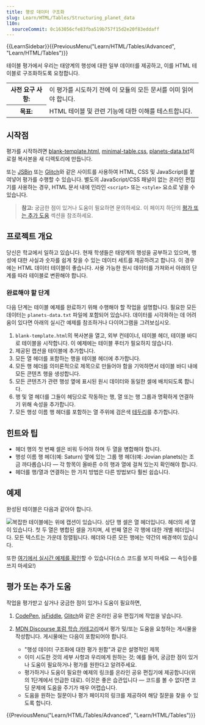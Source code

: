 ```yaml
---
title: 행성 데이터 구조화
slug: Learn/HTML/Tables/Structuring_planet_data
l10n:
  sourceCommit: 0c163056cfe83fba519b757f15d2e20f83eddaff
---
```


{{LearnSidebar}}{{PreviousMenu("Learn/HTML/Tables/Advanced", "Learn/HTML/Tables")}}

테이블 평가에서 우리는 태양계의 행성에 대한 일부 데이터를 제공하고, 이를 HTML 테이블로 구조화하도록 요청합니다.

<table>
  <tbody>
    <tr>
      <th scope="row">사전 요구 사항:</th>
      <td>
        이 평가를 시도하기 전에 이 모듈의 모든 문서를 이미 읽어야 합니다.
      </td>
    </tr>
    <tr>
      <th scope="row">목표:</th>
      <td>HTML 테이블 및 관련 기능에 대한 이해를 테스트합니다.</td>
    </tr>
  </tbody>
</table>

## 시작점

평가를 시작하려면 [blank-template.html](https://github.com/mdn/learning-area/blob/main/html/tables/assessment-start/blank-template.html), [minimal-table.css](https://github.com/mdn/learning-area/blob/main/html/tables/assessment-start/minimal-table.css), [planets-data.txt](https://github.com/mdn/learning-area/blob/main/html/tables/assessment-start/planets-data.txt)의 로컬 복사본을 새 디렉토리에 만듭니다.

또는 [JSBin](https://jsbin.com/) 또는 [Glitch](https://glitch.com/)와 같은 사이트를 사용하여 HTML, CSS 및 JavaScript를 붙여넣어 평가를 수행할 수 있습니다. 별도의 JavaScript/CSS 패널이 없는 온라인 편집기를 사용하는 경우, HTML 문서 내에 인라인 `<script>` 또는 `<style>` 요소로 넣을 수 있습니다.

> **참고:** 궁금한 점이 있거나 도움이 필요하면 문의하세요. 이 페이지 하단의 [평가 또는 추가 도움](#평가_또는_추가_도움) 섹션을 참조하세요.

## 프로젝트 개요

당신은 학교에서 일하고 있습니다. 현재 학생들은 태양계의 행성을 공부하고 있으며, 행성에 대한 사실과 숫자를 쉽게 찾을 수 있는 데이터 세트를 제공하려고 합니다. 이 경우에는 HTML 데이터 테이블이 좋습니다. 사용 가능한 원시 데이터를 가져와서 아래의 단계를 따라 테이블로 변환해야 합니다.

### 완료해야 할 단계

다음 단계는 테이블 예제를 완료하기 위해 수행해야 할 작업을 설명합니다. 필요한 모든 데이터는 `planets-data.txt` 파일에 포함되어 있습니다. 데이터를 시각화하는 데 어려움이 있다면 아래의 실시간 예제를 참조하거나 다이어그램을 그려보십시오.

1. `blank-template.html`의 복사본을 열고, 외부 컨테이너, 테이블 헤더, 테이블 바디로 테이블을 시작합니다. 이 예제에는 테이블 푸터가 필요하지 않습니다.
2. 제공된 캡션을 테이블에 추가합니다.
3. 모든 열 헤더를 포함하는 행을 테이블 헤더에 추가합니다.
4. 모든 행 헤더를 의미론적으로 제목으로 만들어야 함을 기억하면서 테이블 바디 내에 모든 콘텐츠 행을 생성합니다.
5. 모든 콘텐츠가 관련 행성 옆에 표시된 원시 데이터와 동일한 셀에 배치되도록 합니다.
6. 행 및 열 헤더를 그들이 헤딩으로 작동하는 행, 열 또는 행 그룹과 명확하게 연결하기 위해 속성을 추가합니다.
7. 모든 행성 이름 행 헤더를 포함하는 열 주위에 검은색 [테두리](/ko/docs/Web/CSS/border)를 추가합니다.

## 힌트와 팁

- 헤더 행의 첫 번째 셀은 비워 두어야 하며 두 열을 병합해야 합니다.
- 행성 이름 행 헤더(예: Saturn) 옆에 있는 그룹 행 헤더(예: Jovian planets)는 조금 까다롭습니다 — 각 항목이 올바른 수의 행과 열에 걸쳐 있는지 확인해야 합니다.
- 헤더를 행/열과 연결하는 한 가지 방법은 다른 방법보다 훨씬 쉽습니다.

## 예제

완성된 테이블은 다음과 같아야 합니다.

![복잡한 테이블에는 위에 캡션이 있습니다. 상단 행 셀은 열 헤더입니다. 헤더의 세 열이 있습니다. 첫 두 열은 병합된 셀을 가지며, 세 번째 열은 각 행에 대한 개별 헤더입니다. 모든 텍스트는 가운데 정렬됩니다. 헤더와 다른 모든 행에는 약간의 배경색이 있습니다.](assessment-table.png)

또한 [여기에서 실시간 예제를 확인](https://mdn.github.io/learning-area/html/tables/assessment-finished/planets-data.html)할 수 있습니다(소스 코드를 보지 마세요 — 속임수를 쓰지 마세요!)

## 평가 또는 추가 도움

작업을 평가받고 싶거나 궁금한 점이 있거나 도움이 필요하면,

1. [CodePen](https://codepen.io/), [jsFiddle](https://jsfiddle.net/), [Glitch](https://glitch.com/)와 같은 온라인 공유 편집기에 작업을 넣습니다.
2. [MDN Discourse 포럼 학습 카테고리](https://discourse.mozilla.org/c/mdn/learn/250)에서 평가 및/또는 도움을 요청하는 게시물을 작성합니다. 게시물에는 다음이 포함되어야 합니다.

   - "행성 데이터 구조화에 대한 평가 원함"과 같은 설명적인 제목
   - 이미 시도한 것의 세부 사항과 우리에게 원하는 것; 예를 들어, 궁금한 점이 있거나 도움이 필요하거나 평가를 원한다고 알려주세요.
   - 평가하거나 도움이 필요한 예제의 링크를 온라인 공유 편집기에 제공합니다(위의 1단계에서 언급한 대로). 이것은 좋은 습관입니다 — 코드를 볼 수 없다면 코딩 문제에 도움을 주기가 매우 어렵습니다.
   - 도움을 원하는 질문이나 평가 페이지의 링크를 제공하여 해당 질문을 찾을 수 있도록 합니다.

{{PreviousMenu("Learn/HTML/Tables/Advanced", "Learn/HTML/Tables")}}
